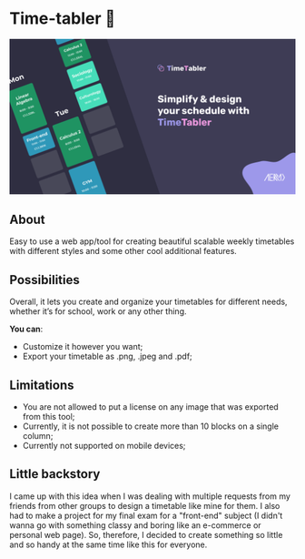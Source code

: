 # __Time-tabler__ 📅

![Demo preview](./public/demo.png)

## About
Easy to use a web app/tool for creating beautiful scalable weekly timetables with different styles and some other cool additional features.

## Possibilities
Overall, it lets you create and organize your timetables for different needs, whether it’s for school, work or any other thing.

__You can__:
- Customize it however you want;
- Export your timetable as .png, .jpeg and .pdf;

## Limitations
- You are not allowed to put a license on any image that was exported from this tool;
- Currently, it is not possible to create more than 10 blocks on a single column;
- Currently not supported on mobile devices;

## Little backstory
I came up with this idea when I was dealing with multiple requests from my friends from other groups to design a timetable like mine for them. I also had to make a project for my final exam for a "front-end" subject (I didn't wanna go with something classy and boring like an e-commerce or personal web page). So, therefore, I decided to create something so little and so handy at the same time like this for everyone.